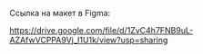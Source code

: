 Ссылка на макет в Figma:

https://drive.google.com/file/d/1ZvC4h7FNB9uL-AZAfwVCPPA9Vj_I1U1k/view?usp=sharing